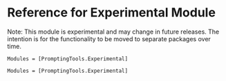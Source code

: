 # Reference for Experimental Module

Note: This module is experimental and may change in future releases. 
The intention is for the functionality to be moved to separate packages over time.

```@index
Modules = [PromptingTools.Experimental]
```

```@autodocs
Modules = [PromptingTools.Experimental]
```
